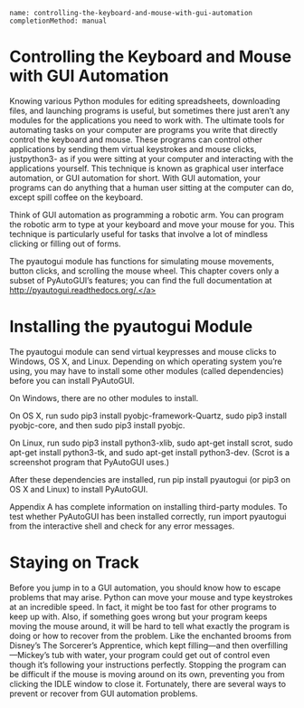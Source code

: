 ```ngMeta
name: controlling-the-keyboard-and-mouse-with-gui-automation
completionMethod: manual
```
# Controlling the Keyboard and Mouse with GUI Automation
Knowing various Python modules for editing spreadsheets, downloading files, and launching programs is useful, but sometimes there just aren’t any modules for the applications you need to work with. The ultimate tools for automating tasks on your computer are programs you write that directly control the keyboard and mouse. These programs can control other applications by sending them virtual keystrokes and mouse clicks, justpython3- as if you were sitting at your computer and interacting with the applications yourself. This technique is known as graphical user interface automation, or GUI automation for short. With GUI automation, your programs can do anything that a human user sitting at the computer can do, except spill coffee on the keyboard.

Think of GUI automation as programming a robotic arm. You can program the robotic arm to type at your keyboard and move your mouse for you. This technique is particularly useful for tasks that involve a lot of mindless clicking or filling out of forms.

The pyautogui module has functions for simulating mouse movements, button clicks, and scrolling the mouse wheel. This chapter covers only a subset of PyAutoGUI’s features; you can find the full documentation at <span><a href="http://pyautogui.readthedocs.org/.">http://pyautogui.readthedocs.org/.</a></span>
# Installing the pyautogui Module
The pyautogui module can send virtual keypresses and mouse clicks to Windows, OS X, and Linux. Depending on which operating system you’re using, you may have to install some other modules (called dependencies) before you can install PyAutoGUI.

On Windows, there are no other modules to install.

On OS X, run sudo pip3 install pyobjc-framework-Quartz, sudo pip3 install pyobjc-core, and then sudo pip3 install pyobjc.

On Linux, run sudo pip3 install python3-xlib, sudo apt-get install scrot, sudo apt-get install python3-tk, and sudo apt-get install python3-dev. (Scrot is a screenshot program that PyAutoGUI uses.)

After these dependencies are installed, run pip install pyautogui (or pip3 on OS X and Linux) to install PyAutoGUI.

Appendix A has complete information on installing third-party modules. To test whether PyAutoGUI has been installed correctly, run import pyautogui from the interactive shell and check for any error messages.
# Staying on Track
Before you jump in to a GUI automation, you should know how to escape problems that may arise. Python can move your mouse and type keystrokes at an incredible speed. In fact, it might be too fast for other programs to keep up with. Also, if something goes wrong but your program keeps moving the mouse around, it will be hard to tell what exactly the program is doing or how to recover from the problem. Like the enchanted brooms from Disney’s The Sorcerer’s Apprentice, which kept filling—and then overfilling—Mickey’s tub with water, your program could get out of control even though it’s following your instructions perfectly. Stopping the program can be difficult if the mouse is moving around on its own, preventing you from clicking the IDLE window to close it. Fortunately, there are several ways to prevent or recover from GUI automation problems.
